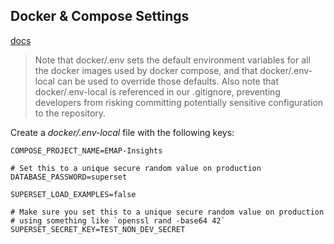 
## Docker & Compose Settings
[docs](https://superset.apache.org/docs/installation/docker-compose)
> Note that docker/.env sets the default environment variables for all the docker images used by docker compose, and that docker/.env-local can be used to override those defaults. Also note that docker/.env-local is referenced in our .gitignore, preventing developers from risking committing potentially sensitive configuration to the repository.

Create a _docker/.env-local_ file with the following keys:
```
COMPOSE_PROJECT_NAME=EMAP-Insights

# Set this to a unique secure random value on production
DATABASE_PASSWORD=superset

SUPERSET_LOAD_EXAMPLES=false

# Make sure you set this to a unique secure random value on production
# using something like `openssl rand -base64 42`
SUPERSET_SECRET_KEY=TEST_NON_DEV_SECRET
